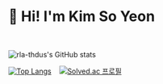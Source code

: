 # 👋 Hi! I'm Kim So Yeon

<!--
**rla-thdus/rla-thdus** is a ✨ _special_ ✨ repository because its `README.md` (this file) appears on your GitHub profile.

Here are some ideas to get you started:

- 🔭 I’m currently working on ...
- 🌱 I’m currently learning ...
- 👯 I’m looking to collaborate on ...
- 🤔 I’m looking for help with ...
- 💬 Ask me about ...
- 📫 How to reach me: ...
- 😄 Pronouns: ...
- ⚡ Fun fact: ...
-->
<br>

![rla-thdus's GitHub stats](https://github-readme-stats.vercel.app/api?username=rla-thdus&show_icons=true&theme=tokyonight)

[![Top Langs](https://github-readme-stats.vercel.app/api/top-langs/?username=rla-thdus&layout=compact&theme=tokyonight&langs_count=4)](https://github.com/anuraghazra/github-readme-stats)&nbsp;&nbsp;&nbsp;
[![Solved.ac 프로필](http://mazassumnida.wtf/api/v2/generate_badge?boj=rla_thdus)](https://solved.ac/rla_thdus)
